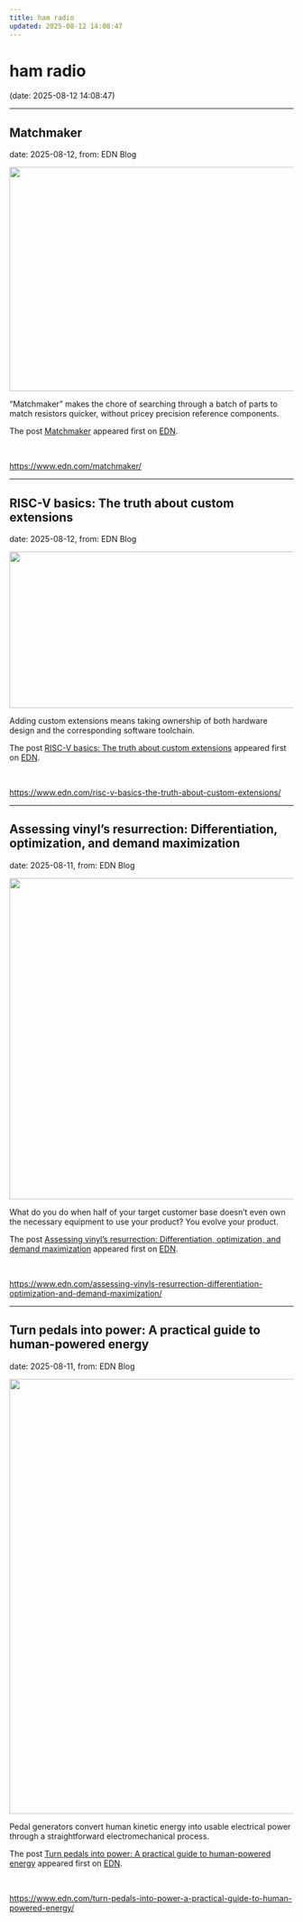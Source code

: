 ```yaml
---
title: ham radio
updated: 2025-08-12 14:08:47
---
```


# ham radio

(date: 2025-08-12 14:08:47)

---

## Matchmaker

date: 2025-08-12, from: EDN Blog

<img width="873" height="397" src="https://www.edn.com/wp-content/uploads/Matchmaker_Figure1.png?fit=873%2C397" class="webfeedsFeaturedVisual wp-post-image" alt="" style="display: block; margin-bottom: 5px; clear:both;max-width: 100%;" link_thumbnail="" decoding="async" fetchpriority="high" srcset="https://www.edn.com/wp-content/uploads/Matchmaker_Figure1.png?w=873 873w, https://www.edn.com/wp-content/uploads/Matchmaker_Figure1.png?w=300 300w, https://www.edn.com/wp-content/uploads/Matchmaker_Figure1.png?w=768 768w" sizes="(max-width: 873px) 100vw, 873px" /><p>“Matchmaker” makes the chore of searching through a batch of parts to match resistors quicker, without pricey precision reference components.</p>
<p>The post <a href="https://www.edn.com/matchmaker/">Matchmaker</a> appeared first on <a href="https://www.edn.com">EDN</a>.</p>
 

<br> 

<https://www.edn.com/matchmaker/>

---

## RISC-V basics: The truth about custom extensions

date: 2025-08-12, from: EDN Blog

<img width="624" height="277" src="https://www.edn.com/wp-content/uploads/hero-image-risc-v-cores-and-extensions.png?fit=624%2C277" class="webfeedsFeaturedVisual wp-post-image" alt="" style="display: block; margin-bottom: 5px; clear:both;max-width: 100%;" link_thumbnail="" decoding="async" loading="lazy" srcset="https://www.edn.com/wp-content/uploads/hero-image-risc-v-cores-and-extensions.png?w=624 624w, https://www.edn.com/wp-content/uploads/hero-image-risc-v-cores-and-extensions.png?w=300 300w" sizes="auto, (max-width: 624px) 100vw, 624px" /><p>Adding custom extensions means taking ownership of both hardware design and the corresponding software toolchain.</p>
<p>The post <a href="https://www.edn.com/risc-v-basics-the-truth-about-custom-extensions/">RISC-V basics: The truth about custom extensions</a> appeared first on <a href="https://www.edn.com">EDN</a>.</p>
 

<br> 

<https://www.edn.com/risc-v-basics-the-truth-about-custom-extensions/>

---

## Assessing vinyl’s resurrection: Differentiation, optimization, and demand maximization

date: 2025-08-11, from: EDN Blog

<img width="566" height="569" src="https://www.edn.com/wp-content/uploads/Fluance-turntable.png?fit=566%2C569" class="webfeedsFeaturedVisual wp-post-image" alt="" style="display: block; margin-bottom: 5px; clear:both;max-width: 100%;" link_thumbnail="" decoding="async" loading="lazy" srcset="https://www.edn.com/wp-content/uploads/Fluance-turntable.png?w=566 566w, https://www.edn.com/wp-content/uploads/Fluance-turntable.png?w=150 150w, https://www.edn.com/wp-content/uploads/Fluance-turntable.png?w=298 298w" sizes="auto, (max-width: 566px) 100vw, 566px" /><p>What do you do when half of your target customer base doesn’t even own the necessary equipment to use your product? You evolve your product.</p>
<p>The post <a href="https://www.edn.com/assessing-vinyls-resurrection-differentiation-optimization-and-demand-maximization/">Assessing vinyl’s resurrection: Differentiation, optimization, and demand maximization</a> appeared first on <a href="https://www.edn.com">EDN</a>.</p>
 

<br> 

<https://www.edn.com/assessing-vinyls-resurrection-differentiation-optimization-and-demand-maximization/>

---

## Turn pedals into power: A practical guide to human-powered energy

date: 2025-08-11, from: EDN Blog

<img width="1024" height="770" src="https://www.edn.com/wp-content/uploads/0-Pedal-Generator-Intro-Art_TK.jpg?fit=1024%2C770" class="webfeedsFeaturedVisual wp-post-image" alt="" style="display: block; margin-bottom: 5px; clear:both;max-width: 100%;" link_thumbnail="" decoding="async" loading="lazy" srcset="https://www.edn.com/wp-content/uploads/0-Pedal-Generator-Intro-Art_TK.jpg?w=1024 1024w, https://www.edn.com/wp-content/uploads/0-Pedal-Generator-Intro-Art_TK.jpg?w=300 300w, https://www.edn.com/wp-content/uploads/0-Pedal-Generator-Intro-Art_TK.jpg?w=768 768w" sizes="auto, (max-width: 1024px) 100vw, 1024px" /><p>Pedal generators convert human kinetic energy into usable electrical power through a straightforward electromechanical process.</p>
<p>The post <a href="https://www.edn.com/turn-pedals-into-power-a-practical-guide-to-human-powered-energy/">Turn pedals into power: A practical guide to human-powered energy</a> appeared first on <a href="https://www.edn.com">EDN</a>.</p>
 

<br> 

<https://www.edn.com/turn-pedals-into-power-a-practical-guide-to-human-powered-energy/>

